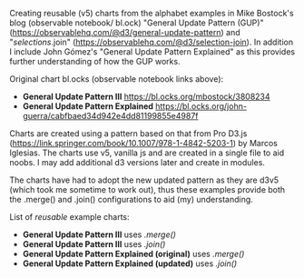 Creating reusable (v5) charts from the alphabet examples in Mike Bostock's blog (observable notebook/ bl.ock) "General Update Pattern (GUP)" (https://observablehq.com/@d3/general-update-pattern) and "*selections*.join" (https://observablehq.com/@d3/selection-join).
In addition I include John Gómez's "General Update Pattern Explained" as this provides further understanding of how the GUP works.

Original chart bl.ocks (observable notebook links above): 
- **General Update Pattern III** https://bl.ocks.org/mbostock/3808234
- **General Update Pattern Explained** https://bl.ocks.org/john-guerra/cabfbaed34d942e4dd81199855e4987f

Charts are created using a pattern based on that from Pro D3.js (https://link.springer.com/book/10.1007/978-1-4842-5203-1) by Marcos Iglesias. The charts use v5, vanilla js and are created in a single file to aid noobs. I may add additional d3 versions later and create in modules.

The charts have had to adopt the new updated pattern as they are d3v5 (which took me sometime to work out), thus these examples provide both the .merge() and .join() configurations to aid (my) understanding.

List of *reusable* example charts:

- **General Update Pattern III** uses *.merge()*
- **General Update Pattern III** uses *.join()*
- **General Update Pattern Explained (original)** uses *.merge()*
- **General Update Pattern Explained (updated)** uses *.join()*
